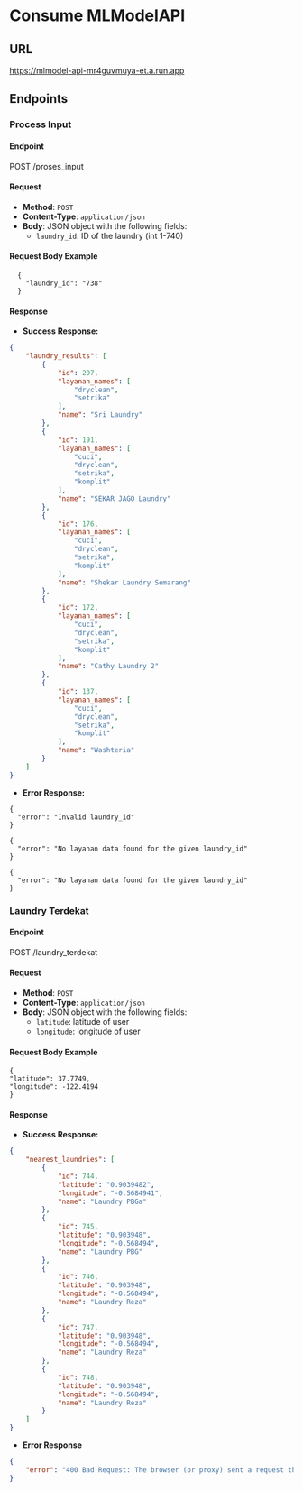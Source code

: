 # Consume MLModelAPI

## URL
https://mlmodel-api-mr4guvmuya-et.a.run.app

## Endpoints

### Process Input

#### Endpoint

POST /proses_input


#### Request

- **Method**: `POST`
- **Content-Type**: `application/json`
- **Body**: JSON object with the following fields:
  - `laundry_id`: ID of the laundry (int 1-740)

#### Request Body Example
  ```
    {
      "laundry_id": "738"
    }
  ```

#### Response

- **Success Response:**

```json
{
    "laundry_results": [
        {
            "id": 207,
            "layanan_names": [
                "dryclean",
                "setrika"
            ],
            "name": "Sri Laundry"
        },
        {
            "id": 191,
            "layanan_names": [
                "cuci",
                "dryclean",
                "setrika",
                "komplit"
            ],
            "name": "SEKAR JAGO Laundry"
        },
        {
            "id": 176,
            "layanan_names": [
                "cuci",
                "dryclean",
                "setrika",
                "komplit"
            ],
            "name": "Shekar Laundry Semarang"
        },
        {
            "id": 172,
            "layanan_names": [
                "cuci",
                "dryclean",
                "setrika",
                "komplit"
            ],
            "name": "Cathy Laundry 2"
        },
        {
            "id": 137,
            "layanan_names": [
                "cuci",
                "dryclean",
                "setrika",
                "komplit"
            ],
            "name": "Washteria"
        }
    ]
}
```
- **Error Response:**
```
{
  "error": "Invalid laundry_id"
}

{
  "error": "No layanan data found for the given laundry_id"
}

{
  "error": "No layanan data found for the given laundry_id"
}
```
### Laundry Terdekat
#### Endpoint

POST /laundry_terdekat

#### Request

- **Method**: `POST`
- **Content-Type**: `application/json`
- **Body**: JSON object with the following fields:
  - `latitude`: latitude of user
  - `longitude`: longitude of user
    
#### Request Body Example
  ```
  {
  "latitude": 37.7749,
  "longitude": -122.4194
  }
  ```
#### Response

- **Success Response:**

```json
{
    "nearest_laundries": [
        {
            "id": 744,
            "latitude": "0.9039482",
            "longitude": "-0.5684941",
            "name": "Laundry PBGa"
        },
        {
            "id": 745,
            "latitude": "0.903948",
            "longitude": "-0.568494",
            "name": "Laundry PBG"
        },
        {
            "id": 746,
            "latitude": "0.903948",
            "longitude": "-0.568494",
            "name": "Laundry Reza"
        },
        {
            "id": 747,
            "latitude": "0.903948",
            "longitude": "-0.568494",
            "name": "Laundry Reza"
        },
        {
            "id": 748,
            "latitude": "0.903948",
            "longitude": "-0.568494",
            "name": "Laundry Reza"
        }
    ]
}
```
- **Error Response**
```json
{
    "error": "400 Bad Request: The browser (or proxy) sent a request that this server could not understand."
}
```
